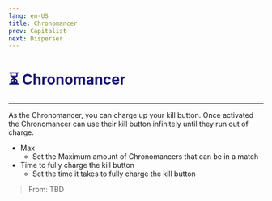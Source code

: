 ```yaml
---
lang: en-US
title: Chronomancer
prev: Capitalist
next: Disperser
---
```


# <font color="#191970">⏳ Chronomancer</font> <Badge text="Impostor" type="tip" vertical="middle"/>
---

As the Chronomancer, you can charge up your kill button. Once activated the Chronomancer can use their kill button infinitely until they run out of charge.
* Max
  * Set the Maximum amount of Chronomancers that can be in a match
* Time to fully charge the kill button
  * Set the time it takes to fully charge the kill button

> From: TBD